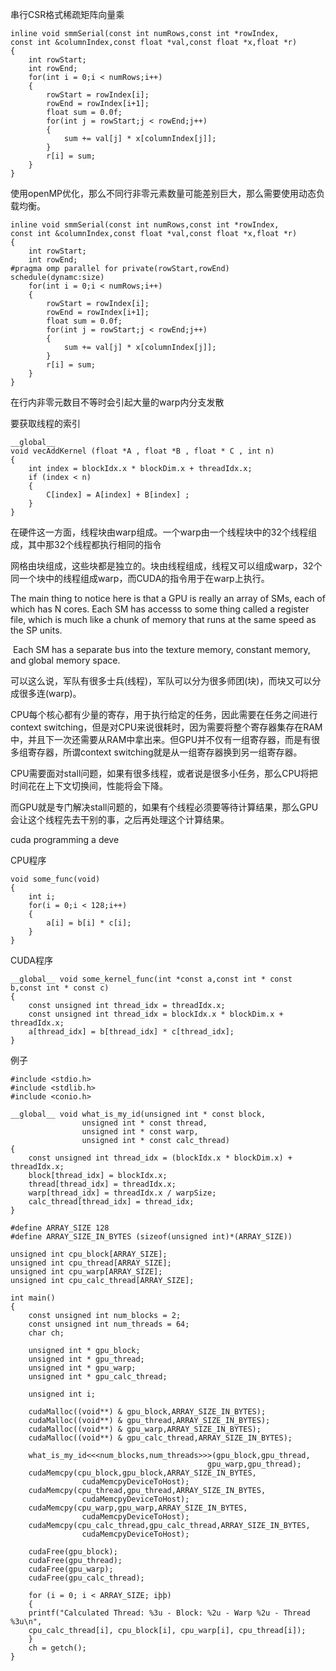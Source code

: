 串行CSR格式稀疏矩阵向量乘

```
inline void smmSerial(const int numRows,const int *rowIndex,
const int &columnIndex,const float *val,const float *x,float *r)
{
	int rowStart;
	int rowEnd;
	for(int i = 0;i < numRows;i++)
	{
		rowStart = rowIndex[i];
		rowEnd = rowIndex[i+1];
		float sum = 0.0f;
		for(int j = rowStart;j < rowEnd;j++)
		{
			sum += val[j] * x[columnIndex[j]];
		}
		r[i] = sum;
	}
}
```

使用openMP优化，那么不同行非零元素数量可能差别巨大，那么需要使用动态负载均衡。

```
inline void smmSerial(const int numRows,const int *rowIndex,
const int &columnIndex,const float *val,const float *x,float *r)
{
	int rowStart;
	int rowEnd;
#pragma omp parallel for private(rowStart,rowEnd) schedule(dynamc:size)
	for(int i = 0;i < numRows;i++)
	{
		rowStart = rowIndex[i];
		rowEnd = rowIndex[i+1];
		float sum = 0.0f;
		for(int j = rowStart;j < rowEnd;j++)
		{
			sum += val[j] * x[columnIndex[j]];
		}
		r[i] = sum;
	}
}
```

在行内非零元数目不等时会引起大量的warp内分支发散

要获取线程的索引

```
__global__
void vecAddKernel (float *A , float *B , float * C , int n)
{
    int index = blockIdx.x * blockDim.x + threadIdx.x;
    if (index < n)
    {
        C[index] = A[index] + B[index] ;
    }
}
```

在硬件这一方面，线程块由warp组成。一个warp由一个线程块中的32个线程组成，其中那32个线程都执行相同的指令

网格由块组成，这些块都是独立的。块由线程组成，线程又可以组成warp，32个同一个块中的线程组成warp，而CUDA的指令用于在warp上执行。

The main thing to notice here is that a GPU is really an array of SMs, each of which has N cores. Each SM has accesss to some thing called a register file, which is much like a chunk of memory that runs at the same speed as the SP units.

​	Each SM has a separate bus into the texture memory, constant memory, and global memory space.

可以这么说，军队有很多士兵(线程)，军队可以分为很多师团(块)，而块又可以分成很多连(warp)。

CPU每个核心都有少量的寄存，用于执行给定的任务，因此需要在任务之间进行context switching，但是对CPU来说很耗时，因为需要将整个寄存器集存在RAM中，并且下一次还需要从RAM中拿出来。但GPU并不仅有一组寄存器，而是有很多组寄存器，所谓context switching就是从一组寄存器换到另一组寄存器。

CPU需要面对stall问题，如果有很多线程，或者说是很多小任务，那么CPU将把时间花在上下文切换间，性能将会下降。

而GPU就是专门解决stall问题的，如果有个线程必须要等待计算结果，那么GPU会让这个线程先去干别的事，之后再处理这个计算结果。

cuda programming a deve

CPU程序

```
void some_func(void)
{
	int i;
	for(i = 0;i < 128;i++)
	{
		a[i] = b[i] * c[i];
	}
}
```

CUDA程序

```
__global__ void some_kernel_func(int *const a,const int * const b,const int * const c)
{
	const unsigned int thread_idx = threadIdx.x;
	const unsigned int thread_idx = blockIdx.x * blockDim.x + threadIdx.x;
	a[thread_idx] = b[thread_idx] * c[thread_idx];
}
```

例子

```
#include <stdio.h>
#include <stdlib.h>
#include <conio.h>

__global__ void what_is_my_id(unsigned int * const block,
				unsigned int * const thread,
				unsigned int * const warp,
				unsigned int * const calc_thread)
{
	const unsigned int thread_idx = (blockIdx.x * blockDim.x) + threadIdx.x;
	block[thread_idx] = blockIdx.x;
	thread[thread_idx] = threadIdx.x;
	warp[thread_idx] = threadIdx.x / warpSize;
	calc_thread[thread_idx] = thread_idx;
}

#define ARRAY_SIZE 128
#define ARRAY_SIZE_IN_BYTES (sizeof(unsigned int)*(ARRAY_SIZE))

unsigned int cpu_block[ARRAY_SIZE];
unsigned int cpu_thread[ARRAY_SIZE];
unsigned int cpu_warp[ARRAY_SIZE];
unsigned int cpu_calc_thread[ARRAY_SIZE];

int main()
{
	const unsigned int num_blocks = 2;
	const unsigned int num_threads = 64;
	char ch;
	
	unsigned int * gpu_block;
	unsigned int * gpu_thread;
	unsigned int * gpu_warp;
	unsigned int * gpu_calc_thread;
	
	unsigned int i;
	
	cudaMalloc((void**) & gpu_block,ARRAY_SIZE_IN_BYTES);
	cudaMalloc((void**) & gpu_thread,ARRAY_SIZE_IN_BYTES);
	cudaMalloc((void**) & gpu_warp,ARRAY_SIZE_IN_BYTES);
	cudaMalloc((void**) & gpu_calc_thread,ARRAY_SIZE_IN_BYTES);
	
	what_is_my_id<<<num_blocks,num_threads>>>(gpu_block,gpu_thread,
											gpu_warp,gpu_thread);
	cudaMemcpy(cpu_block,gpu_block,ARRAY_SIZE_IN_BYTES,
				cudaMemcpyDeviceToHost);
	cudaMemcpy(cpu_thread,gpu_thread,ARRAY_SIZE_IN_BYTES,
				cudaMemcpyDeviceToHost);
	cudaMemcpy(cpu_warp,gpu_warp,ARRAY_SIZE_IN_BYTES,
				cudaMemcpyDeviceToHost);
	cudaMemcpy(cpu_calc_thread,gpu_calc_thread,ARRAY_SIZE_IN_BYTES,
				cudaMemcpyDeviceToHost);
				
	cudaFree(gpu_block);
	cudaFree(gpu_thread);
	cudaFree(gpu_warp);
	cudaFree(gpu_calc_thread);
	
	for (i = 0; i < ARRAY_SIZE; iþþ)
	{
	printf("Calculated Thread: %3u - Block: %2u - Warp %2u - Thread %3u\n",
	cpu_calc_thread[i], cpu_block[i], cpu_warp[i], cpu_thread[i]);
	}
	ch = getch();
}
```

